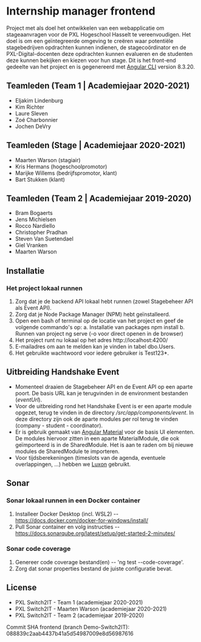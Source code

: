 # Internship manager frontend
Project met als doel het ontwikkelen van een webapplicatie om stageaanvragen voor de PXL Hogeschool Hasselt te vereenvoudigen. Het doel is om een geïntegreerde omgeving te creëren waar potentiële stagebedrijven opdrachten kunnen indienen, de stagecoördinator en de PXL-Digital-docenten deze opdrachten kunnen evalueren en de studenten deze kunnen bekijken en kiezen voor hun stage. 
Dit is het front-end gedeelte van het project en is gegenereerd met [Angular CLI](https://github.com/angular/angular-cli) version 8.3.20.

## Teamleden (Team 1 | Academiejaar 2020-2021)
* Eljakim Lindenburg
* Kim Richter
* Laure Sleven
* Zoé Charbonnier
* Jochen DeVry

## Teamleden (Stage | Academiejaar 2020-2021)
* Maarten Warson (stagiair)
* Kris Hermans (hogeschoolpromotor)
* Marijke Willems (bedrijfspromotor, klant)
* Bart Stukken (klant)

## Teamleden (Team 2 | Academiejaar 2019-2020)
* Bram Bogaerts
* Jens Michielsen
* Rocco Nardiello
* Christopher Pradhan
* Steven Van Suetendael
* Giel Vranken
* Maarten Warson

## Installatie
### Het project lokaal runnen
1.  Zorg dat je de backend API lokaal hebt runnen (zowel Stagebeheer API als Event API).
2.  Zorg dat je Node Package Manager (NPM) hebt geïnstalleerd.
3.  Open een bash of terminal op de locatie van het project en geef de volgende commando's op:
        a. Installatie van packages
            npm install
        b. Runnen van project
            ng serve (-o voor direct openen in de browser)
4. Het project runt nu lokaal op het adres http://localhost:4200/
5. E-mailadres om aan te melden kan je vinden in tabel dbo.Users.
6. Het gebruikte wachtwoord voor iedere gebruiker is Test123*.

## Uitbreiding Handshake Event
* Momenteel draaien de Stagebeheer API en de Event API op een aparte poort. De basis URL kan je terugvinden in de environment bestanden (*eventUrl*). 
* Voor de uitbreiding rond het Handshake Event is er een aparte module opgezet, terug te vinden in de directory */src/app/components/event*. In deze directory zijn ook de aparte modules per rol terug te vinden (company - student - coordinator).
* Er is gebruik gemaakt van [Angular Material](https://material.angular.io/) voor de basis UI elementen. De modules hiervoor zitten in een aparte MaterialModule, die ook geïmporteerd is in de SharedModule. Het is aan te raden om bij nieuwe modules de SharedModule te importeren.
* Voor tijdsberekeningen (timeslots van de agenda, eventuele overlappingen, ...) hebben we [Luxon](https://moment.github.io/luxon/docs) gebruikt.

## Sonar
### Sonar lokaal runnen in een Docker container
1. Installeer Docker Desktop (incl. WSL2) -- https://docs.docker.com/docker-for-windows/install/
2. Pull Sonar container en volg instructies -- https://docs.sonarqube.org/latest/setup/get-started-2-minutes/

### Sonar code coverage
1. Genereer code coverage bestand(en) -- 'ng test --code-coverage'.
2. Zorg dat sonar properties bestand de juiste configuratie bevat.

## License
* PXL Switch2IT - Team 1 (academiejaar 2020-2021)
* PXL Switch2IT - Maarten Warson (academiejaar 2020-2021)
* PXL Switch2IT - Team 2 (academiejaar 2019-2020)

Commit SHA frontend (branch Demo-Switch2IT): 088839c2aab4437b41a5d54987009e8d56987616
